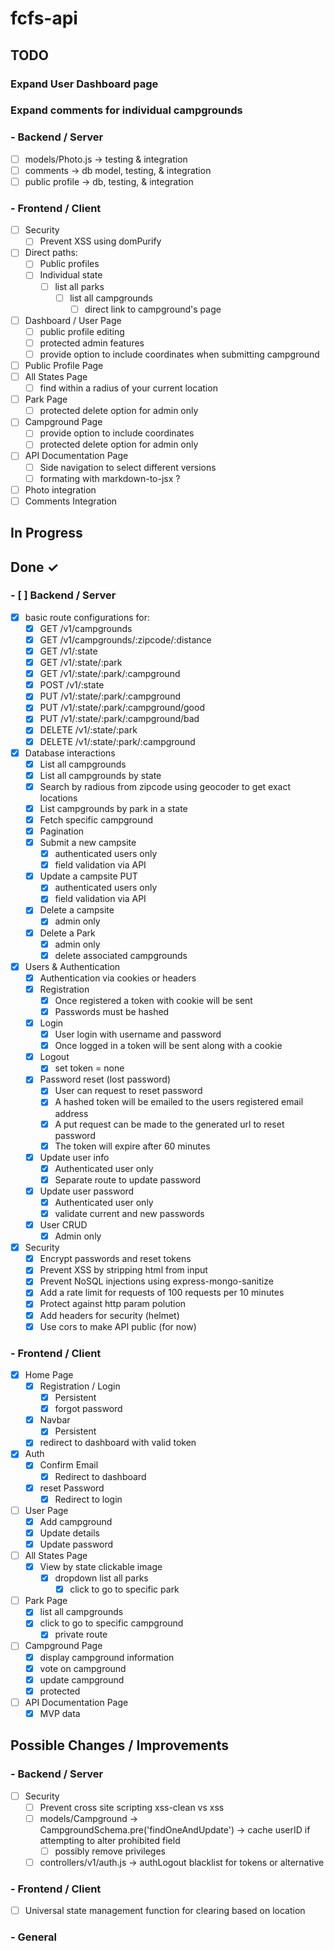 # fcfs-api

## TODO

### Expand User Dashboard page

### Expand comments for individual campgrounds

### - Backend / Server

- [ ] models/Photo.js -> testing & integration
- [ ] comments -> db model, testing, & integration
- [ ] public profile -> db, testing, & integration

### - Frontend / Client

- [ ] Security
  - [ ] Prevent XSS using domPurify
- [ ] Direct paths:
  - [ ] Public profiles
  - [ ] Individual state
    - [ ] list all parks
      - [ ] list all campgrounds
        - [ ] direct link to campground's page
- [ ] Dashboard / User Page
  - [ ] public profile editing
  - [ ] protected admin features
  - [ ] provide option to include coordinates when submitting campground
- [ ] Public Profile Page
- [ ] All States Page
  - [ ] find within a radius of your current location
- [ ] Park Page
  - [ ] protected delete option for admin only
- [ ] Campground Page
  - [ ] provide option to include coordinates
  - [ ] protected delete option for admin only
- [ ] API Documentation Page
  - [ ] Side navigation to select different versions
  - [ ] formating with markdown-to-jsx ?
- [ ] Photo integration
- [ ] Comments Integration

## In Progress

## Done ✓

### - [ ] Backend / Server

- [x] basic route configurations for:
  - [x] GET /v1/campgrounds
  - [x] GET /v1/campgrounds/:zipcode/:distance
  - [x] GET /v1/:state
  - [x] GET /v1/:state/:park
  - [x] GET /v1/:state/:park/:campground
  - [x] POST /v1/:state
  - [x] PUT /v1/:state/:park/:campground
  - [x] PUT /v1/:state/:park/:campground/good
  - [x] PUT /v1/:state/:park/:campground/bad
  - [x] DELETE /v1/:state/:park
  - [x] DELETE /v1/:state/:park/:campground
- [x] Database interactions
  - [x] List all campgrounds
  - [x] List all campgrounds by state
  - [x] Search by radious from zipcode using geocoder to get exact locations
  - [x] List campgrounds by park in a state
  - [x] Fetch specific campground
  - [x] Pagination
  - [x] Submit a new campsite
    - [x] authenticated users only
    - [x] field validation via API
  - [x] Update a campsite PUT
    - [x] authenticated users only
    - [x] field validation via API
  - [x] Delete a campsite
    - [x] admin only
  - [x] Delete a Park
    - [x] admin only
    - [x] delete associated campgrounds
- [x] Users & Authentication
  - [x] Authentication via cookies or headers
  - [x] Registration
    - [x] Once registered a token with cookie will be sent
    - [x] Passwords must be hashed
  - [x] Login
    - [x] User login with username and password
    - [x] Once logged in a token will be sent along with a cookie
  - [x] Logout
    - [x] set token = none
  - [x] Password reset (lost password)
    - [x] User can request to reset password
    - [x] A hashed token will be emailed to the users registered email address
    - [x] A put request can be made to the generated url to reset password
    - [x] The token will expire after 60 minutes
  - [x] Update user info
    - [x] Authenticated user only
    - [x] Separate route to update password
  - [x] Update user password
    - [x] Authenticated user only
    - [x] validate current and new passwords
  - [x] User CRUD
    - [x] Admin only
- [x] Security
  - [x] Encrypt passwords and reset tokens
  - [x] Prevent XSS by stripping html from input
  - [x] Prevent NoSQL injections using express-mongo-sanitize
  - [x] Add a rate limit for requests of 100 requests per 10 minutes
  - [x] Protect against http param polution
  - [x] Add headers for security (helmet)
  - [x] Use cors to make API public (for now)

### - Frontend / Client

- [x] Home Page
  - [x] Registration / Login
    - [x] Persistent
    - [x] forgot password
  - [x] Navbar
    - [x] Persistent
  - [x] redirect to dashboard with valid token
- [x] Auth
  - [x] Confirm Email
    - [x] Redirect to dashboard
  - [x] reset Password
    - [x] Redirect to login
- [ ] User Page
  - [x] Add campground
  - [x] Update details
  - [x] Update password
- [ ] All States Page
  - [x] View by state clickable image
    - [x] dropdown list all parks
      - [x] click to go to specific park
- [ ] Park Page
  - [x] list all campgrounds
  - [x] click to go to specific campground
    - [x] private route
- [ ] Campground Page
  - [x] display campground information
  - [x] vote on campground
  - [x] update campground
  - [x] protected
- [ ] API Documentation Page
  - [x] MVP data

## Possible Changes / Improvements

### - Backend / Server

- [ ] Security
  - [ ] Prevent cross site scripting xss-clean vs xss
  - [ ] models/Campground -> CampgroundSchema.pre('findOneAndUpdate') -> cache userID if attempting to alter prohibited field
    - [ ] possibly remove privileges
  - [ ] controllers/v1/auth.js -> authLogout blacklist for tokens or alternative

### - Frontend / Client

- [ ] Universal state management function for clearing based on location

### - General
